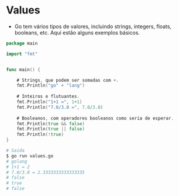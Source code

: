 # Values

- Go tem vários tipos de valores, incluindo strings, integers, floats, booleans, etc.
Aqui estão alguns exemplos básicos.

```go
package main

import "fmt"


func main() {

    # Strings, que podem ser somadas com +.
    fmt.Println("go" + "lang")
    
    # Inteiros e flutuantes.
    fmt.Println("1+1 =", 1+1)
    fmt.Println("7.0/3.0 =", 7.0/3.0)
    
    # Booleanos, com operadores booleanos como seria de esperar.
    fmt.Println(true && false)
    fmt.Println(true || false)
    fmt.Println(!true)
}
```

```bash
# Saida
$ go run values.go
# golang
# 1+1 = 2
# 7.0/3.0 = 2.3333333333333335
# false
# true
# false
```

